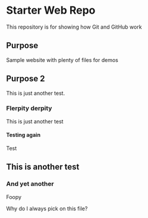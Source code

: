 # Starter Web Repo

This repository is for showing how Git and GitHub work

## Purpose

Sample website with plenty of files for demos

## Purpose 2

This is just another test.

### Flerpity derpity

This is just another test

#### Testing again

Test

## This is another test

### And yet another

Foopy

Why do I always pick on this file?